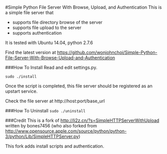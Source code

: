 #Simple Python File Server With Browse, Upload, and Authentication
This is a simple file server that
* supports file directory browse of the server
* supports file upload to the server
* supports authentication

It is tested with Ubuntu 14.04, python 2.7.6

Find the latest version at https://github.com/wonjohnchoi/Simple-Python-File-Server-With-Browse-Upload-and-Authentication

###How To Install
Read and edit settings.py.

`sudo ./install`

Once the script is completed, this file server should be registered as an upstart service.

Check the file server at http://host:port/base_url

###How To Uninstall
`sudo ./uninstall`

###Credit
This is a fork of http://li2z.cn/?s=SimpleHTTPServerWithUpload written by bones7456 (who also forked from http://www.opensource.apple.com/source/python/python-3/python/Lib/SimpleHTTPServer.py)

This fork adds install scripts and authentication.
